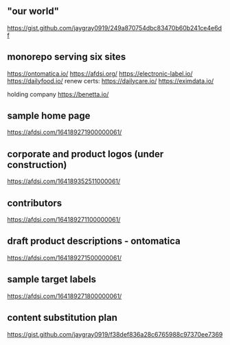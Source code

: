 
"our world"
-----------
https://gist.github.com/jaygray0919/249a870754dbc83470b60b241ce4e6df


monorepo serving six sites
--------------------------
https://ontomatica.io/
https://afdsi.org/
https://electronic-label.io/
https://dailyfood.io/
renew certs:
https://dailycare.io/
https://eximdata.io/

holding company
https://benetta.io/


sample home page
----------------
https://afdsi.com/164189271900000061/

corporate and product logos (under construction)
------------------------------------------------
https://afdsi.com/164189352511000061/

contributors
------------
https://afdsi.com/164189271100000061/

draft product descriptions - ontomatica
---------------------------------------
https://afdsi.com/164189271500000061/

sample target labels
--------------------
https://afdsi.com/164189271800000061/

content substitution plan
-------------------------
https://gist.github.com/jaygray0919/f38def836a28c6765988c97370ee7369


